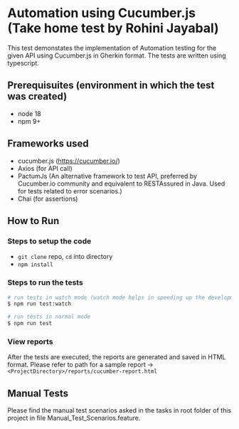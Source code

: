# Automation using Cucumber.js (Take home test by Rohini Jayabal)

This test demonstates the implementation of Automation testing for the given API using Cucumber.js in Gherkin format. The tests are written using typescript.

## Prerequisuites (environment in which the test was created)
- node 18
- npm 9+

## Frameworks used
- cucumber.js (https://cucumber.io/)
- Axios (for API call)
- PactumJs (An alternative framework to test API, preferred by Cucumber.io community and equivalent to RESTAssured in Java. Used for tests related to error scenarios.)
- Chai (for assertions)

## How to Run

### Steps to setup the code
- `git clone` repo, `cd` into directory
- `npm install`

### Steps to run the tests
```bash
# run tests in watch mode (watch mode helps in speeding up the development of test)
$ npm run test:watch

# run tests in normal mode 
$ npm run test
```

### View reports
After the tests are executed, the reports are generated and saved in HTML format. Please refer to path for a sample report -> `<ProjectDirectory>/reports/cucumber-report.html`

## Manual Tests
Please find the manual test scenarios asked in the tasks in root folder of this project in file Manual_Test_Scenarios.feature.